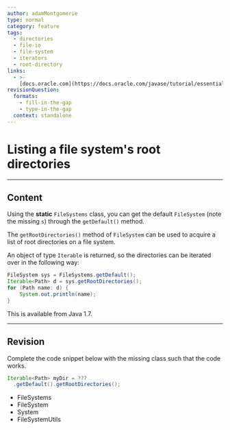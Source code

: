 ```yaml
---
author: adamMontgomerie
type: normal
category: feature
tags:
  - directories
  - file-io
  - file-system
  - iterators
  - root-directory
links:
  - >-
    [docs.oracle.com](https://docs.oracle.com/javase/tutorial/essential/io/dirs.html){website}
revisionQuestion:
  formats:
    - fill-in-the-gap
    - type-in-the-gap
  context: standalone
---
```


# Listing a file system's root directories


---

## Content

Using the **static** `FileSystems` class, you can get the default `FileSystem` (note the missing `s`) through the `getDefault()` method.

The `getRootDirectories()` method of `FileSystem`  can be used to acquire a list of root directories on a file system.

An object of type `Iterable` is returned, so the directories can be iterated over in the following way:

```java
FileSystem sys = FileSystems.getDefault();
Iterable<Path> d = sys.getRootDirectories();
for (Path name: d) {
    System.out.println(name);
}
```

This is available from Java 1.7.


---

## Revision

Complete the code snippet below with the missing class such that the code works. 

```java
Iterable<Path> myDir = ???
  .getDefault().getRootDirectories();

```

- FileSystems
- FileSystem
- System
- FileSystemUtils
